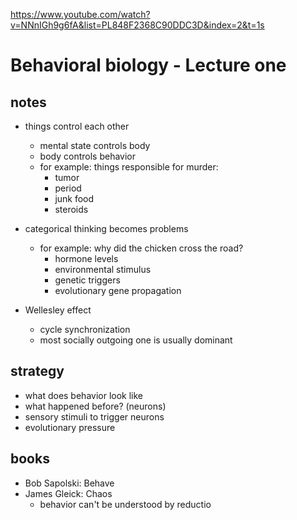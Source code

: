 https://www.youtube.com/watch?v=NNnIGh9g6fA&list=PL848F2368C90DDC3D&index=2&t=1s

# Behavioral biology - Lecture one

## notes

- things control each other
  - mental state controls body
  - body controls behavior
  - for example: things responsible for murder:
    - tumor
    - period
    - junk food
    - steroids

- categorical thinking becomes problems
  - for example: why did the chicken cross the road?
    - hormone levels
    - environmental stimulus
    - genetic triggers
    - evolutionary gene propagation

- Wellesley effect
  - cycle synchronization
  - most socially outgoing one is usually dominant

## strategy

- what does behavior look like
- what happened before? (neurons)
- sensory stimuli to trigger neurons
- evolutionary pressure

## books

- Bob Sapolski: Behave
- James Gleick: Chaos
  - behavior can't be understood by reductio
